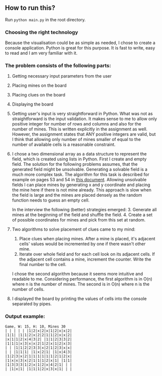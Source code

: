 ## How to run this?
Run `python main.py` in the root directory.

### Choosing the right technology
Because the visualisation could be as simple as needed, I chose to create a console application.
Python is great for this purpose. It is fast to write, easy to read and I am very familiar with it.

### The problem consists of the following parts:
1. Getting necessary input parameters from the user
2. Placing mines on the board
3. Placing clues on the board
4. Displaying the board


1. Getting user's input is very straightforward in Python.
What was not as straightforward is the input validation.
It makes sense to me to allow only positive integer for number of rows and columns and also for the number of mines.
This is written explicitly in the assignment as well.
However, the assignment states that ANY positive integers are valid, but I think that allowing only number of mines 
smaller of equal to the number of available cells is a reasonable constraint.

2. I chose a two dimensional array as a data structure to represent the field, which is created using lists in Python.
First I create and empty field.
The solution for the following problems assumes, that the generated field might be unsolvable. 
Generating a solvable field is a much more complex task. The algorithm for this task is described for example
on pages 53 and 54 in [this document](https://dspace.cvut.cz/bitstream/handle/10467/68632/F3-BP-2017-Cicvarek-Jan-Algorithms%20for%20Minesweeper%20Game%20Grid%20Generation.pdf).
Allowing unsolvable fields I can place mines by generating x and y coordinate and placing the mine here if there is not
mine already.
This approach is slow when the field is large and the mines are placed densely as the random function needs to 
guess an empty cell.

    In the interview the following (better) strategies emerged:
    3. Generate all mines at the beginning of the field and shuffle the field.
    4. Create a set of possible coordinates for mines and pick from this set at random.

3. Two algorithms to solve placement of clues came to my mind:
    1. Place clues when placing mines. After a mine is placed, it's adjacent cells' values would be incremented by one
    if there wasn't other mine. 
    2. Iterate over whole field and for each cell look on its adjacent cells. If the adjacent cell contains a mine, 
    increment the counter. Write the final number to the cell. 
    
    I chose the second algorithm because it seems more intuitive and readable to me.
    Considering performance, the first algorithm is in O(n) where n is the number of mines.
    The second is in O(n) where n is the number of cells.
        
4. I displayed the board by printing the values of cells into the console separated by pipes.

### Output example:
```
Game, W: 15, H: 10, Mines 30
| | | | | |1|2|x|2|x|1|2|x|x|2|
|1|1| |1|1|2|x|2|2|1|1|2|x|x|2|
|x|1|1|2|x|4|3|2| |1|1|2|3|3|2|
|1|1|1|x|3|x|x|2|1|2|x|1|2|x|3|
| | |1|1|2|2|3|3|x|2|1|2|3|x|x|
| | |1|1|1| |1|x|2|1| |1|x|4|3|
|1|2|3|x|2|1|1|1|1|1|1|2|1|2|x|
|1|x|x|3|x|2|1|1|1|2|x|1| |1|1|
|1|3|3|3|1|2|x|1|2|x|4|2|1| | |
| |1|x|1| |1|1|1|2|x|3|x|1| | |
```